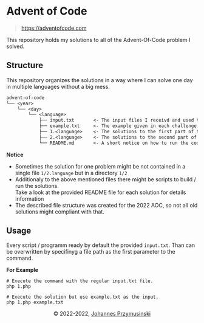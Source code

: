 # Advent of Code
> https://adventofcode.com

This repository holds my solutions to all of the Advent-Of-Code problem I solved.

## Structure

This repository organizes the solutions in a way where I can solve one day in multiple languages without a big mess.

```txt
advent-of-code
└── <year>
    └── <day>
        └── <language>
            ├── input.txt       <- The input files I receivd and used to run my code.
            ├── example.txt     <- The example given in each challenge.
            ├── 1.<language>    <- The solutions to the first part of the problem.
            ├── 2.<language>    <- The solutions to the second part of the problem.
            └── README.md       <- A short notice on how to run the code for this challenge.
```

**Notice**
- Sometimes the solution for one problem might be not contained in a single file `1/2.language` but in a directory `1/2`
- Additionaly to the above mentioned files there might be scripts to build / run the solutions.   
  Take a look at the provided README file for each solution for details information
- The described file structure was created for the 2022 AOC, so not all old solutions might compliant with that.

## Usage

Every script / programm ready by default the provided `input.txt`. Than can be overwritten by specifinyg a file path as the first parameter to the command.

**For Example**
```shell
# Execute the command with the regular input.txt file.
php 1.php

# Execute the solution but use example.txt as the input.
php 1.php example.txt
```

<div align=center>
    <span>&copy; 2022-2022, <a href="mailto:johannes@przymusinski.de">Johannes Przymusinski</a></span>
</div>